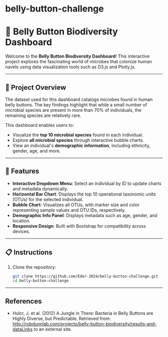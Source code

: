 # belly-button-challenge
# 🌱 Belly Button Biodiversity Dashboard

Welcome to the **Belly Button Biodiversity Dashboard**! This interactive project explores the fascinating world of microbes that colonize human navels using data visualization tools such as D3.js and Plotly.js.

---

## 📂 Project Overview

The dataset used for this dashboard catalogs microbes found in human belly buttons. The key findings highlight that while a small number of microbial species are present in more than 70% of individuals, the remaining species are relatively rare.

This dashboard enables users to:
- Visualize the **top 10 microbial species** found in each individual.
- Explore **all microbial species** through interactive bubble charts.
- View an individual's **demographic information**, including ethnicity, gender, age, and more.

---

## 🎯 Features

- **Interactive Dropdown Menu**: Select an individual by ID to update charts and metadata dynamically.
- **Horizontal Bar Chart**: Displays the top 10 operational taxonomic units (OTUs) for the selected individual.
- **Bubble Chart**: Visualizes all OTUs, with marker size and color representing sample values and OTU IDs, respectively.
- **Demographic Info Panel**: Displays metadata such as age, gender, and location.
- **Responsive Design**: Built with Bootstrap for compatibility across devices.

---

## 📋 Instructions

1. Clone the repository:
   ```bash
   git clone https://github.com/Eder-2024/belly-button-challenge.git
   cd belly-button-challenge

---

## References
- Hulcr, J. et al. (2012) A Jungle in There: Bacteria in Belly Buttons are Highly Diverse, but Predictable. Retrieved from:    
  http://robdunnlab.com/projects/belly-button-biodiversity/results-and-dataLinks to an external site.

